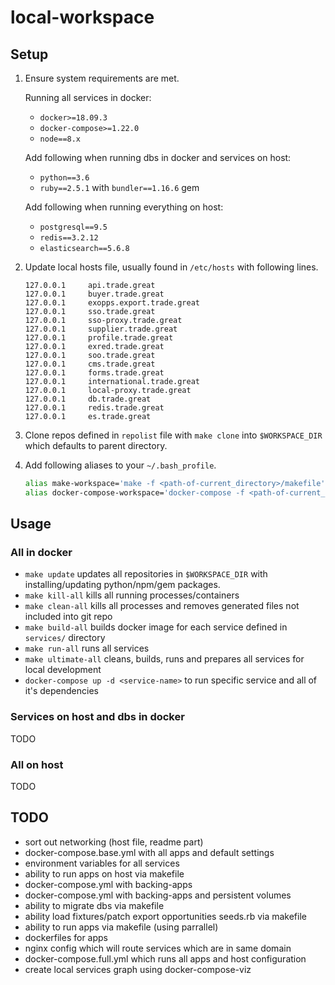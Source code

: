 # local-workspace

## Setup

1. Ensure system requirements are met.

    Running all services in docker:
    - `docker>=18.09.3`
    - `docker-compose>=1.22.0`
    - `node==8.x`

    Add following when running dbs in docker and services on host:
    - `python==3.6`
    - `ruby==2.5.1` with `bundler==1.16.6` gem

    Add following when running everything on host:
    - `postgresql==9.5`
    - `redis==3.2.12`
    - `elasticsearch==5.6.8`

2. Update local hosts file, usually found in `/etc/hosts` with following lines.

    ```Text
    127.0.0.1     api.trade.great
    127.0.0.1     buyer.trade.great
    127.0.0.1     exopps.export.trade.great
    127.0.0.1     sso.trade.great
    127.0.0.1     sso-proxy.trade.great
    127.0.0.1     supplier.trade.great
    127.0.0.1     profile.trade.great
    127.0.0.1     exred.trade.great
    127.0.0.1     soo.trade.great
    127.0.0.1     cms.trade.great
    127.0.0.1     forms.trade.great
    127.0.0.1     international.trade.great
    127.0.0.1     local-proxy.trade.great
    127.0.0.1     db.trade.great
    127.0.0.1     redis.trade.great
    127.0.0.1     es.trade.great
    ```

3. Clone repos defined in `repolist` file with `make clone` into `$WORKSPACE_DIR` which defaults to parent directory.
4. Add following aliases to your `~/.bash_profile`.

    ```bash
    alias make-workspace='make -f <path-of-current_directory>/makefile'
    alias docker-compose-workspace='docker-compose -f <path-of-current_directory>/docker-compose.yml'
    ```

## Usage

### All in docker

- `make update` updates all repositories in `$WORKSPACE_DIR` with installing/updating python/npm/gem packages.
- `make kill-all` kills all running processes/containers
- `make clean-all` kills all processes and removes generated files not included into git repo
- `make build-all` builds docker image for each service defined in `services/` directory
- `make run-all` runs all services
- `make ultimate-all` cleans, builds, runs and prepares all services for local development
- `docker-compose up -d <service-name>` to run specific service and all of it's dependencies

### Services on host and dbs in docker

TODO

### All on host

TODO

## TODO

- sort out networking (host file, readme part)
- docker-compose.base.yml with all apps and default settings
- environment variables for all services
- ability to run apps on host via makefile
- docker-compose.yml with backing-apps
- docker-compose.yml with backing-apps and persistent volumes
- ability to migrate dbs via makefile
- ability load fixtures/patch export opportunities seeds.rb via makefile
- ability to run apps via makefile (using parrallel)
- dockerfiles for apps
- nginx config which will route services which are in same domain
- docker-compose.full.yml which runs all apps and host configuration
- create local services graph using docker-compose-viz
